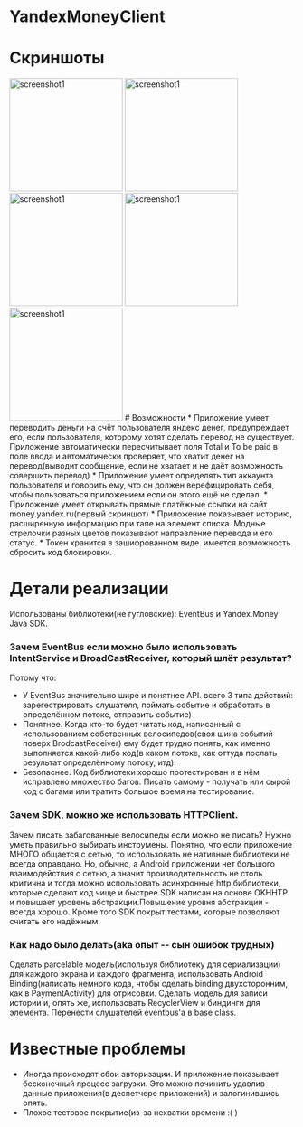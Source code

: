 # YandexMoneyClient

# Скриншоты
<img src="https://raw.github.com/KirillTim/YandexMoneyClient/master/screenshots/2015-09-29 21.37.03.png" alt="screenshot1" width="200">
<img src="https://raw.github.com/KirillTim/YandexMoneyClient/master/screenshots/2015-09-29 21.39.23.png" alt="screenshot1" width="200">
<img src="https://raw.github.com/KirillTim/YandexMoneyClient/master/screenshots/2015-09-29 21.40.56.png" alt="screenshot1" width="200">
<img src="https://raw.github.com/KirillTim/YandexMoneyClient/master/screenshots/2015-09-29 21.41.39.png" alt="screenshot1" width="200">
<img src="https://raw.github.com/KirillTim/YandexMoneyClient/master/screenshots/2015-09-29 21.41.53.png" alt="screenshot1" width="200">
# Возможности
* Приложение умеет переводить деньги на счёт пользователя яндекс денег, предупреждает его, если пользователя, которому хотят сделать перевод не существует. Приложение автоматически пересчитывает поля Total и To be paid в поле ввода и автоматически проверяет, что хватит денег на перевод(выводит сообщение, если не хватает и не даёт возможность совершить перевод)
* Приложение умеет определять тип аккаунта пользователя и говорить ему, что он должен верефицировать себя, чтобы пользоваться приложением если он этого ещё не сделал.
* Приложение умеет открывать прямые платёжные ссылки на сайт money.yandex.ru(первый скриншот)
* Приложение показывает историю, расширенную информацию при тапе на элемент списка. Модные стрелочки разных цветов показывают направление перевода и его статус.
* Токен хранится в зашифрованном виде. имеется возможность сбросить код блокировки.

# Детали реализации
Использованы библиотеки(не гугловские): EventBus и Yandex.Money Java SDK.
### Зачем EventBus если можно было использовать IntentService и BroadCastReceiver, который шлёт результат? 
Потому что:
* У EventBus значительно шире и понятнее API. всего 3 типа действий: зарегестрировать слушателя, поймать событие и обработать в определённом потоке, отправить событие)
* Понятнее. Когда кто-то будет читать код, написанный с использованием собственных велосипедов(своя шина событий поверх BrodcastReceiver) ему будет трудно понять, как именно выполняется какой-либо код(в каком потоке, как оттуда послать результат определённому потоку, итд). 
* Безопаснее. Код библиотеки хорошо протестирован и в нём исправлено множество багов. Писать самому - получать или сырой код с багами или тратить большое время на тестирование.
### Зачем SDK, можно же использовать HTTPClient.
Зачем писать забагованные велосипеды если можно не писать? Нужно уметь правильно выбирать инструмены. Понятно, что если приложение МНОГО общается с сетью, то использовать не нативные библиотеки не всегда оправдано. Но, обычно, а Android приложении нет большого взаимодействия с сетью, а значит производительность не столь критична и тогда можно использовать асинхронные http библиотеки, которые сделают код чище и быстрее.SDK написан на основе OKHHTP и повышает уровень абстракции.Повышение уровня абстракции - всегда хорошо. Кроме того SDK покрыт тестами, которые позволяют считать его надёжным.
### Как надо было делать(aka опыт -- сын ошибок трудных)
Сделать parcelable модель(используя библиотеку для сериализации) для каждого экрана и каждого фрагмента, использовать Android Binding(написать немного кода, чтобы сделать binding двухсторонним, как в PaymentActivity) для отрисовки. Сделать модель для записи истории и, опять же, использовать RecyclerView и биндинги для элемента. Перенести слушателей eventbus'a в base class.

# Известные проблемы
* Иногда происходят сбои авторизации. И приложение показывает бесконечный процесс загрузки. Это можно починить удавлив данные приложения(в деспетчере приложений) и залогинившись опять.
* Плохое тестовое покрытие(из-за нехватки времени :( )
